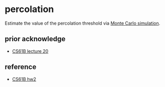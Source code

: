 # percolation

Estimate the value of the percolation threshold via [Monte Carlo simulation](https://en.wikipedia.org/wiki/Monte_Carlo_method).

## prior acknowledge

- [CS61B lecture 20](https://sp18.datastructur.es/index.html)

## reference

- [CS61B hw2](https://sp18.datastructur.es/materials/hw/hw2/hw2)